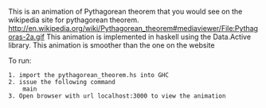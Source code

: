 This is an animation of Pythagorean theorem that you would see on the wikipedia site for pythagorean theorem.
http://en.wikipedia.org/wiki/Pythagorean_theorem#mediaviewer/File:Pythagoras-2a.gif
This animation is implemented in haskell using the Data.Active library. This animation is smoother than the one on the website

To run:

	1. import the pythagorean_theorem.hs into GHC
	2. issue the following command
		main
	3. Open browser with url localhost:3000 to view the animation
